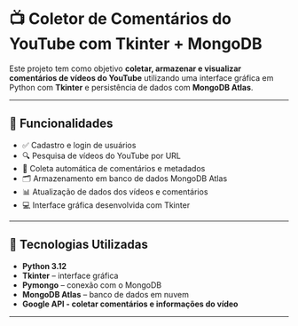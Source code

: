 # 📺 Coletor de Comentários do YouTube com Tkinter + MongoDB

Este projeto tem como objetivo **coletar, armazenar e visualizar comentários de vídeos do YouTube** utilizando uma interface gráfica em Python com **Tkinter** e persistência de dados com **MongoDB Atlas**.

---

## 🚀 Funcionalidades

- ✅ Cadastro e login de usuários
- 🔍 Pesquisa de vídeos do YouTube por URL 
- 💬 Coleta automática de comentários e metadados
- 🗂 Armazenamento em banco de dados MongoDB Atlas
- 📊 Atualização de dados dos vídeos e comentários
- 💻 Interface gráfica desenvolvida com Tkinter

---

## 🧰 Tecnologias Utilizadas

- **Python 3.12**
- **Tkinter** – interface gráfica
- **Pymongo** – conexão com o MongoDB
- **MongoDB Atlas** – banco de dados em nuvem
- **Google API - coletar comentários e informações do vídeo**

---
